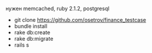 нужен memcached, ruby 2.1.2, postgresql

- git clone https://github.com/osetrov/finance_testcase
- bundle install
- rake db:create
- rake db:migrate
- rails s